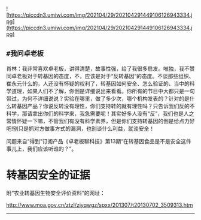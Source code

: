 ![https://piccdn3.umiwi.com/img/202104/29/202104291449106126943334.jpg](https://piccdn3.umiwi.com/img/202104/29/202104291449106126943334.jpg)

## `#我问卓老板`

肖林：我非常喜欢卓老板，讲得清楚，故事性强，给了我很多启发。唯独，我不赞同卓老板对于转基因的态度，不，应该是对于“反转基因”的态度。不谈那些组织、崔永元什么的，人还没有怀疑的权利了，转基因如何安全、怎么验证的、当中的科学道理，如果人们不了解，你倒是详细说出来看看。你所有的节目中大都只是一句带过，为何不详细说说？实验在哪里，做了多少次，哪个机构发表的？针对的是什么转基因产品？你说反转没有理性，你们支持转的就有理性吗？只告诉我们反的不科学，那请拿出你们的科学来，我急需要呢！其实好多人没有“反”，我们也是人之常情怀疑一下嘛，不管我们有没有科学素养，但是你们支持转基因的倒是给点力好吧!别只是抓对方做事方式的漏洞，也别谈什么利益，就谈安全！

问题来自“得到”订阅产品《卓老板聊科技》第13期“在转基因食品是不是安全这件事儿上，我们应该听谁的？”。

# 转基因安全的证据

附“农业转基因生物安全评价资料”的网址：

http://www.moa.gov.cn/ztzl/zjyqwgz/spxx/201307/t20130702_3509313.htm

---
